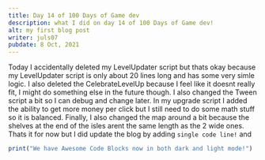 ```yaml
---
title: Day 14 of 100 Days of Game dev
description: what I did on day 14 of 100 Days of Game dev!
alt: my first blog post
writer: juls07
pubdate: 8 Oct, 2021
---
```

Today I accidentally deleted my LevelUpdater script but thats okay because my LevelUpdater script is only about 20 lines long and has some very simle logic. I also deleted the CelebrateLevelUp because I feel like it doesnt really fit, I might do something else in the future though. I also changed the Tween script a bit so I can debug and change later. In my upgrade script I added the ability to get more money per click but I still need to do some math stuff so it is balanced. Finally, I also changed the map around a bit because the shelves at the end of the isles arent the same length as the 2 wide ones. Thats it for now but I did update the blog by adding `single code line!` and

```js
print("We have Awesome Code Blocks now in both dark and light mode!")
```